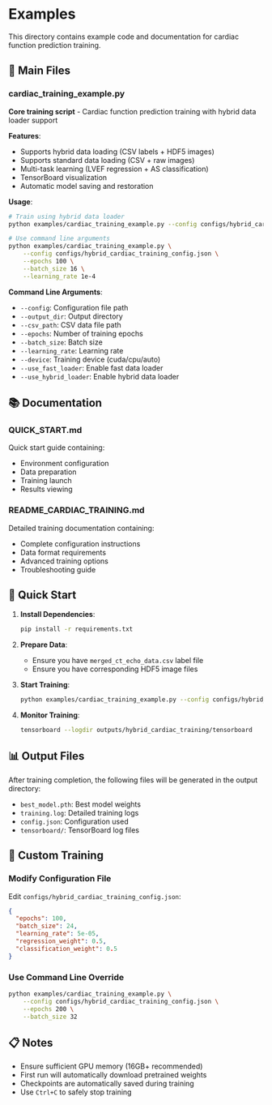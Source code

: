 # Examples

This directory contains example code and documentation for cardiac function prediction training.

## 🎯 Main Files

### cardiac_training_example.py
**Core training script** - Cardiac function prediction training with hybrid data loader support

**Features**:
- Supports hybrid data loading (CSV labels + HDF5 images)
- Supports standard data loading (CSV + raw images)
- Multi-task learning (LVEF regression + AS classification)
- TensorBoard visualization
- Automatic model saving and restoration

**Usage**:
```bash
# Train using hybrid data loader
python examples/cardiac_training_example.py --config configs/hybrid_cardiac_training_config.json

# Use command line arguments
python examples/cardiac_training_example.py \
    --config configs/hybrid_cardiac_training_config.json \
    --epochs 100 \
    --batch_size 16 \
    --learning_rate 1e-4
```

**Command Line Arguments**:
- `--config`: Configuration file path
- `--output_dir`: Output directory
- `--csv_path`: CSV data file path
- `--epochs`: Number of training epochs
- `--batch_size`: Batch size
- `--learning_rate`: Learning rate
- `--device`: Training device (cuda/cpu/auto)
- `--use_fast_loader`: Enable fast data loader
- `--use_hybrid_loader`: Enable hybrid data loader

## 📚 Documentation

### QUICK_START.md
Quick start guide containing:
- Environment configuration
- Data preparation
- Training launch
- Results viewing

### README_CARDIAC_TRAINING.md
Detailed training documentation containing:
- Complete configuration instructions
- Data format requirements
- Advanced training options
- Troubleshooting guide

## 🚀 Quick Start

1. **Install Dependencies**:
   ```bash
   pip install -r requirements.txt
   ```

2. **Prepare Data**:
   - Ensure you have `merged_ct_echo_data.csv` label file
   - Ensure you have corresponding HDF5 image files

3. **Start Training**:
   ```bash
   python examples/cardiac_training_example.py --config configs/hybrid_cardiac_training_config.json
   ```

4. **Monitor Training**:
   ```bash
   tensorboard --logdir outputs/hybrid_cardiac_training/tensorboard
   ```

## 📊 Output Files

After training completion, the following files will be generated in the output directory:
- `best_model.pth`: Best model weights
- `training.log`: Detailed training logs
- `config.json`: Configuration used
- `tensorboard/`: TensorBoard log files

## 🔧 Custom Training

### Modify Configuration File
Edit `configs/hybrid_cardiac_training_config.json`:

```json
{
  "epochs": 100,
  "batch_size": 24,
  "learning_rate": 5e-05,
  "regression_weight": 0.5,
  "classification_weight": 0.5
}
```

### Use Command Line Override
```bash
python examples/cardiac_training_example.py \
    --config configs/hybrid_cardiac_training_config.json \
    --epochs 200 \
    --batch_size 32
```

## 📋 Notes

- Ensure sufficient GPU memory (16GB+ recommended)
- First run will automatically download pretrained weights
- Checkpoints are automatically saved during training
- Use `Ctrl+C` to safely stop training 